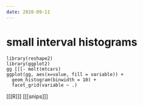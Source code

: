 ```yaml
---
date: 2020-09-11
---
```


# small interval histograms

	library(reshape2)
	library(ggplot2)
	gg [[[- melt(mtcars)
	ggplot(gg, aes(x=value, fill = variable)) +
	  geom_histogram(binwidth = 10) +
	  facet_grid(variable ~ .)

[[[R]]]
[[[snips]]]


